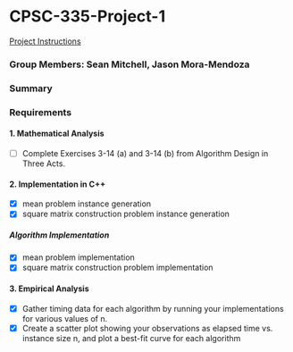 # CPSC-335-Project-1
[Project Instructions](https://docs.google.com/document/d/1a3JfD7LjDi9K8QgtjcS6Ifrtpq-uRkrxaz7XSAEW2u0/edit)
### Group Members: Sean Mitchell, Jason Mora-Mendoza

### Summary

### Requirements
#### 1. Mathematical Analysis
- [ ] Complete Exercises 3-14 (a) and 3-14 (b) from Algorithm Design in Three Acts.
#### 2. Implementation in C++
- [x] mean problem instance generation
- [x] square matrix construction problem instance generation
##### Algorithm Implementation
- [x] mean problem implementation
- [x] square matrix construction problem implementation
#### 3. Empirical Analysis
- [x] Gather timing data for each algorithm by running your implementations for various values of n.
- [x] Create a scatter plot showing your observations as elapsed time vs. instance size n, and plot a best-fit curve for each algorithm
